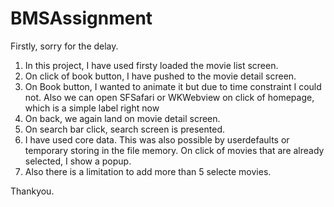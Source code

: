 # BMSAssignment
Firstly, sorry for the delay.

1. In this project, I have used firsty loaded the movie list screen.
2. On click of book button, I have pushed to the movie detail screen.
3. On Book button, I wanted to animate it but due to time constraint I could not. Also we can open SFSafari or WKWebview on click of homepage, which is a simple label right now
4. On back, we again land on movie detail screen.
5. On search bar click, search screen is presented.
6. I have used core data. This was also possible by userdefaults or temporary storing in the file memory. On click of movies that are already selected, I show a popup.
7. Also there is a limitation to add more than 5 selecte movies.

Thankyou.
